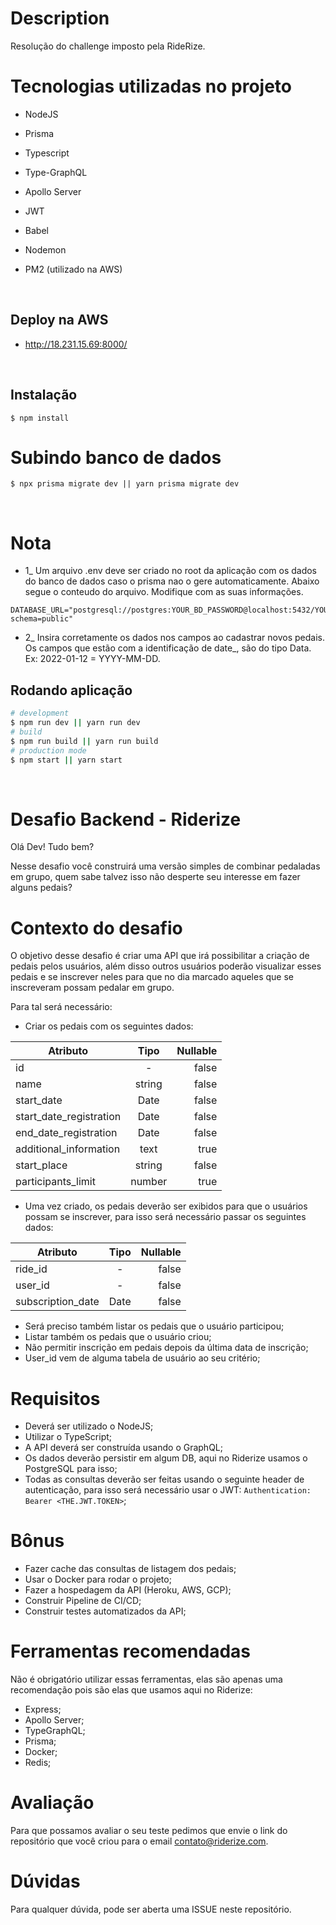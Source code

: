 # Description

Resolução do challenge imposto pela RideRize.

# Tecnologias utilizadas no projeto

- NodeJS

- Prisma

- Typescript

- Type-GraphQL

- Apollo Server

- JWT

- Babel

- Nodemon

- PM2 (utilizado na AWS)

<br>

## Deploy na AWS

- http://18.231.15.69:8000/

<br>

## Instalação

```
$ npm install
```

# Subindo banco de dados

```
$ npx prisma migrate dev || yarn prisma migrate dev
```
<br>

# Nota
- 1_ Um arquivo .env deve ser criado no root da aplicação com os dados do banco de dados caso o prisma nao o gere automaticamente. Abaixo segue o conteudo do arquivo. Modifique com as suas informações.

```
DATABASE_URL="postgresql://postgres:YOUR_BD_PASSWORD@localhost:5432/YOUR_BD_NAME?schema=public"
```
- 2_ Insira corretamente os dados nos campos ao cadastrar novos pedais. Os campos que estão com a identificação de date_, são do tipo Data. Ex: 2022-01-12 = YYYY-MM-DD.


## Rodando aplicação

```bash
# development
$ npm run dev || yarn run dev
# build
$ npm run build || yarn run build
# production mode
$ npm start || yarn start
```

<br />

# Desafio Backend - Riderize

Olá Dev! Tudo bem?

Nesse desafio você construirá uma versão simples de combinar pedaladas em grupo, quem sabe talvez isso não desperte seu interesse em fazer alguns pedais?

# Contexto do desafio

O objetivo desse desafio é criar uma API que irá possibilitar a criação de pedais pelos usuários, além disso outros usuários poderão visualizar esses pedais e se inscrever neles para que no dia marcado aqueles que se inscreveram possam pedalar em grupo.

Para tal será necessário:

- Criar os pedais com os seguintes dados:

| Atributo                |  Tipo  | Nullable |
| ----------------------- | :----: | -------: |
| id                      |   -    |    false |
| name                    | string |    false |
| start_date              |  Date  |    false |
| start_date_registration |  Date  |    false |
| end_date_registration   |  Date  |    false |
| additional_information  |  text  |     true |
| start_place             | string |    false |
| participants_limit      | number |     true |

- Uma vez criado, os pedais deverão ser exibidos para que o usuários possam se inscrever, para isso será necessário passar os seguintes dados:

| Atributo          | Tipo | Nullable |
| ----------------- | :--: | -------: |
| ride_id           |  -   |    false |
| user_id           |  -   |    false |
| subscription_date | Date |    false |

- Será preciso também listar os pedais que o usuário participou;
- Listar também os pedais que o usuário criou;
- Não permitir inscrição em pedais depois da última data de inscrição;
- User_id vem de alguma tabela de usuário ao seu critério;

# Requisitos

- Deverá ser utilizado o NodeJS;
- Utilizar o TypeScript;
- A API deverá ser construída usando o GraphQL;
- Os dados deverão persistir em algum DB, aqui no Riderize usamos o PostgreSQL para isso;
- Todas as consultas deverão ser feitas usando o seguinte header de autenticação, para isso será necessário usar o JWT:
  `Authentication: Bearer <THE.JWT.TOKEN>`;

# Bônus

- Fazer cache das consultas de listagem dos pedais;
- Usar o Docker para rodar o projeto;
- Fazer a hospedagem da API (Heroku, AWS, GCP);
- Construir Pipeline de CI/CD;
- Construir testes automatizados da API;

# Ferramentas recomendadas

Não é obrigatório utilizar essas ferramentas, elas são apenas uma recomendação pois são elas que usamos aqui no Riderize:

- Express;
- Apollo Server;
- TypeGraphQL;
- Prisma;
- Docker;
- Redis;

# Avaliação

Para que possamos avaliar o seu teste pedimos que envie o link do repositório que você criou para o email contato@riderize.com.

# Dúvidas

Para qualquer dúvida, pode ser aberta uma ISSUE neste repositório.
